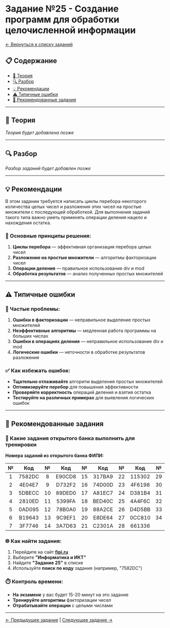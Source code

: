 # Задание №25 - Создание программ для обработки целочисленной информации

[← Вернуться к списку заданий](../README.md)

## 📋 Содержание
- [📖 Теория](#теория)
- [🔍 Разбор](#разбор)
- [💡 Рекомендации](#рекомендации)
- [⚠️ Типичные ошибки](#типичные-ошибки)
- [📝 Рекомендованные задания](#рекомендованные-задания)

---

## 📖 Теория

*Теория будет добавлена позже*

---

## 🔍 Разбор

*Разбор заданий будет добавлен позже*

---

## 💡 Рекомендации

В этом задании требуется написать циклы перебора некоторого количества целых чисел и разложения этих чисел на простые множители с последующей обработкой. Для выполнения заданий такого типа важно уметь применять операции деления нацело и нахождения остатка.

### 🔧 Основные принципы решения:

1. **Циклы перебора** — эффективная организация перебора целых чисел
2. **Разложение на простые множители** — алгоритмы факторизации чисел
3. **Операции деления** — правильное использование div и mod
4. **Обработка результатов** — анализ полученных простых множителей

---

## ⚠️ Типичные ошибки

### 🚫 Частые проблемы:

1. **Ошибки в факторизации** — неправильное выделение простых множителей
2. **Неэффективные алгоритмы** — медленная работа программы на больших числах
3. **Ошибки в операциях деления** — неправильное использование div и mod
4. **Логические ошибки** — неточности в обработке результатов разложения

### ✅ Как избежать ошибок:

- **Тщательно отлаживайте** алгоритм выделения простых множителей
- **Оптимизируйте перебор** для повышения эффективности
- **Проверяйте корректность** операций деления и взятия остатка
- **Тестируйте на различных примерах** для выявления логических ошибок

---

## 📝 Рекомендованные задания

### 🔗 Какие задания открытого банка выполнить для тренировки

**Номера заданий из открытого банка ФИПИ:**

| № | Код | № | Код | № | Код | № | Код | № | Код |
|:-:|:-:|:-:|:-:|:-:|:-:|:-:|:-:|:-:|:-:|
| 1 | 7582DC | 8 | E90CD8 | 15 | 317BA9 | 22 | 115302 | 29 | 378927 |
| 2 | 4E04E7 | 9 | D732F2 | 16 | 74D00D | 23 | 4F6198 | 30 | 78B588 |
| 3 | 5DBECC | 10 | 89DED0 | 17 | A81EC7 | 24 | D381B4 | 31 | C2301A |
| 4 | 2810ED | 11 | 5399FA | 18 | BED40C | 25 | 4A4F6C | 32 | 55A68F |
| 5 | 0AD095 | 12 | 78B0A0 | 19 | 88A2CE | 26 | D4D5BB | 33 | D4FA23 |
| 6 | B19643 | 13 | 9C9EF1 | 20 | E8DE64 | 27 | 0CC810 | 34 | 6D2D86 |
| 7 | 3F7746 | 14 | 3A7D63 | 21 | C2301A | 28 | 661336 |    |        |

### 🌐 Как найти задания:

1. Перейдите на сайт **[fipi.ru](https://fipi.ru/ege/otkrytyy-bank-zadaniy-ege)**
2. Выберите **"Информатика и ИКТ"**
3. Найдите **"Задание 25"** в списке
4. Используйте **поиск по коду** задания (например, "7582DC")

### ⏱️ Контроль времени:

- **На экзамене** у вас будет 15-20 минут на это задание
- **Тренируйте алгоритмы** факторизации чисел
- **Отрабатывайте операции** с целыми числами

---

[← Предыдущее задание](task-24.md) | [Следующее задание →](task-26.md)
